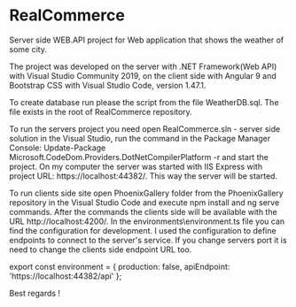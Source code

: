 # RealCommerce
Server side WEB.API project for Web application that shows the weather of some city.

The project was developed on the server with .NET Framework(Web API) with Visual Studio Community 2019, on the client side with Angular 9 and Bootstrap CSS with Visual Studio Code,
version 1.47.1.

To create database run please the script from the file WeatherDB.sql. The file exists in the root of RealCommerce repository.

To run the servers project you need open RealCommerce.sln - server side solution in the Visual Studio, run the command in the Package Manager Console: Update-Package Microsoft.CodeDom.Providers.DotNetCompilerPlatform -r and start the project. 
On my computer the server was started with IIS Express with project URL: https://localhost:44382/. This way the server will be started.

To run clients side site open PhoenixGallery folder from the PhoenixGallery repository in the Visual Studio Code and execute npm install and ng serve commands.
After the commands the clients side will be available with the URL http://localhost:4200/. In the environments\environment.ts file you can find the configuration for development.
I used the configuration to define endpoints to connect to the server's service. If you change servers port it is need to change the clients side endpoint URL too.

export const environment = {
  production: false,
  apiEndpoint: 'https://localhost:44382/api'
};

Best regards !
